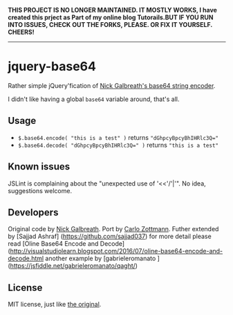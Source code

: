 **THIS PROJECT IS NO LONGER MAINTAINED.  IT MOSTLY WORKS, I have created this prject as Part of my online blog Tutorails.BUT IF YOU RUN INTO ISSUES, CHECK OUT THE FORKS, PLEASE.  OR FIX IT YOURSELF.  CHEERS!**

* * *

# jquery-base64

Rather simple jQuery'fication of
[Nick Galbreath's base64 string encoder](http://stringencoders.googlecode.com/svn-history/r210/trunk/javascript/base64.js).

I didn't like having a global `base64` variable around, that's all.


## Usage

* `$.base64.encode( "this is a test" )` returns `"dGhpcyBpcyBhIHRlc3Q="`
* `$.base64.decode( "dGhpcyBpcyBhIHRlc3Q=" )` returns `"this is a test"`


## Known issues

JSLint is complaining about the "unexpected use of '<<'/'|'".  No idea, suggestions welcome.


## Developers

Original code by [Nick Galbreath](http://stringencoders.googlecode.com/svn-history/r210/trunk/javascript/base64.js).
Port by [Carlo Zottmann](http://github.com/carlo).
Futher extended by [Sajjad Ashraf] (https://github.com/sajjad037)
for more detail please read [Oline Base64 Encode and Decode] (http://visualstudiolearn.blogspot.com/2016/07/oline-base64-encode-and-decode.html
another example by [gabrieleromanato ] (https://jsfiddle.net/gabrieleromanato/qaght/)


## License

MIT license, just like [the original](http://stringencoders.googlecode.com/svn-history/r210/trunk/javascript/base64.js).
